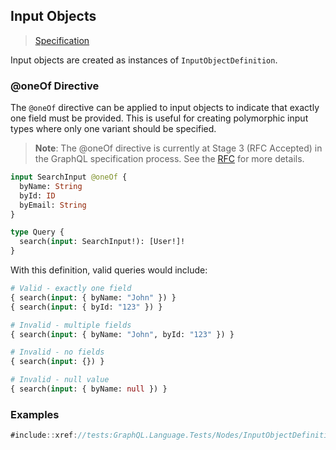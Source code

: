 ## Input Objects

> [Specification](https://spec.graphql.org/draft/#sec-Input-Objects)

Input objects are created as instances of `InputObjectDefinition`.

### @oneOf Directive

The `@oneOf` directive can be applied to input objects to indicate that exactly one field must be provided. This is useful for creating polymorphic input types where only one variant should be specified.

> **Note**: The @oneOf directive is currently at Stage 3 (RFC Accepted) in the GraphQL specification process. See the [RFC](https://github.com/graphql/graphql-spec/pull/825) for more details.

```graphql
input SearchInput @oneOf {
  byName: String
  byId: ID
  byEmail: String
}

type Query {
  search(input: SearchInput!): [User!]!
}
```

With this definition, valid queries would include:
```graphql
# Valid - exactly one field
{ search(input: { byName: "John" }) }
{ search(input: { byId: "123" }) }

# Invalid - multiple fields
{ search(input: { byName: "John", byId: "123" }) }

# Invalid - no fields
{ search(input: {}) }

# Invalid - null value
{ search(input: { byName: null }) }
```

### Examples

```csharp
#include::xref://tests:GraphQL.Language.Tests/Nodes/InputObjectDefinitionFacts.cs
```
